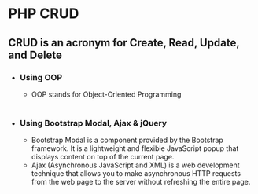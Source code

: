 # PHP CRUD
<h2 style="align:center">CRUD is an acronym for Create, Read, Update, and Delete</h2>
<ul>
  <li><h3>Using OOP</h3></li>
    <ul>
    <li>OOP stands for Object-Oriented Programming</li>
    </ul>
  <br>
  <li><h3>Using Bootstrap Modal, Ajax & jQuery</h3></li>
     <ul>
         <li>Bootstrap Modal is a component provided by the Bootstrap framework. 
             It is a lightweight and flexible JavaScript popup that displays content on top of the current page. </li>
         <li>Ajax (Asynchronous JavaScript and XML) is a web development technique that allows 
            you to make asynchronous HTTP requests from the web page to the server without refreshing the entire page. </li>
    </ul>
</ul>
